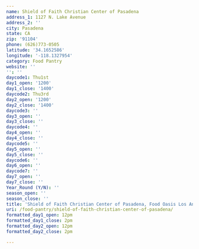 ```yaml
---
name: Shield of Faith Christian Center of Pasadena
address_1: 1127 N. Lake Avenue
address_2: ''
city: Pasadena
state: CA
zip: '91104'
phone: (626)773-0505
latitude: '34.1652586'
longitude: '-118.1327954'
category: Food Pantry
website: ''
'': ''
daycode1: Thu1st
day1_open: '1200'
day1_close: '1400'
daycode2: Thu3rd
day2_open: '1200'
day2_close: '1400'
daycode3: ''
day3_open: ''
day3_close: ''
daycode4: ''
day4_open: ''
day4_close: ''
daycode5: ''
day5_open: ''
day5_close: ''
daycode6: ''
day6_open: ''
daycode7: ''
day7_open: ''
day7_close: ''
Year_Round (Y/N): ''
season_open: ''
season_close: ''
title: 'Shield of Faith Christian Center of Pasadena, Food Oasis Los Angeles'
uri: /food-pantry/shield-of-faith-christian-center-of-pasadena/
formatted_day1_open: 12pm
formatted_day1_close: 2pm
formatted_day2_open: 12pm
formatted_day2_close: 2pm

---
```

